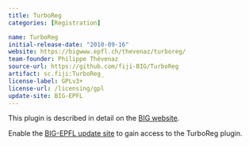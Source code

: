 ```yaml
---
title: TurboReg
categories: [Registration]

name: TurboReg
initial-release-date: "2010-09-16"
website: https://bigwww.epfl.ch/thevenaz/turboreg/
team-founder: Philippe Thévenaz
source-url: https://github.com/fiji-BIG/TurboReg
artifact: sc.fiji:TurboReg_
license-label: GPLv3+
license-url: /licensing/gpl
update-site: BIG-EPFL
---
```


This plugin is described in detail on the [BIG website](https://bigwww.epfl.ch/thevenaz/turboreg/).

Enable the [BIG-EPFL update site](/update-sites/big-epfl) to gain access to the TurboReg plugin.
